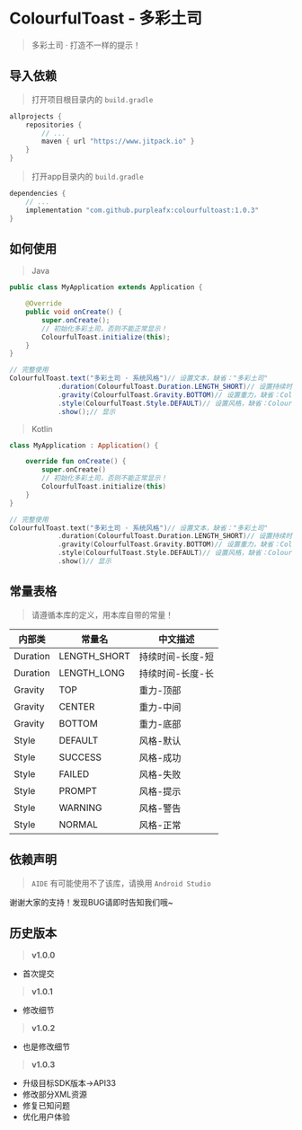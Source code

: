 # ColourfulToast - 多彩土司

> 多彩土司 · 打造不一样的提示！

## 导入依赖

> 打开项目根目录内的 `build.gradle` 

```groovy
allprojects {
	repositories {
		// ...
		maven { url "https://www.jitpack.io" }
	}
}
```

> 打开app目录内的 `build.gradle` 

```groovy
dependencies {
	// ...
    implementation "com.github.purpleafx:colourfultoast:1.0.3"
}
```

## 如何使用

> Java

```java
public class MyApplication extends Application {

    @Override
    public void onCreate() {
        super.onCreate();
        // 初始化多彩土司，否则不能正常显示！
        ColourfulToast.initialize(this);
    }
}
```

```java
// 完整使用
ColourfulToast.text("多彩土司 · 系统风格")// 设置文本，缺省："多彩土司"
            .duration(ColourfulToast.Duration.LENGTH_SHORT)// 设置持续时间，缺省：ColourfulToast.Duration.LENGTH_SHORT
            .gravity(ColourfulToast.Gravity.BOTTOM)// 设置重力，缺省：ColourfulToast.Gravity.BOTTOM
            .style(ColourfulToast.Style.DEFAULT)// 设置风格，缺省：ColourfulToast.Style.DEFAULT
            .show();// 显示
```

> Kotlin

```kotlin
class MyApplication : Application() {

    override fun onCreate() {
        super.onCreate()
        // 初始化多彩土司，否则不能正常显示！
        ColourfulToast.initialize(this)
    }
}
```

```kotlin
// 完整使用
ColourfulToast.text("多彩土司 · 系统风格")// 设置文本，缺省："多彩土司"
            .duration(ColourfulToast.Duration.LENGTH_SHORT)// 设置持续时间，缺省：ColourfulToast.Duration.LENGTH_SHORT
            .gravity(ColourfulToast.Gravity.BOTTOM)// 设置重力，缺省：ColourfulToast.Gravity.BOTTOM
            .style(ColourfulToast.Style.DEFAULT)// 设置风格，缺省：ColourfulToast.Style.DEFAULT
            .show()// 显示
```

## 常量表格

> 请遵循本库的定义，用本库自带的常量！

| 内部类   | 常量名       | 中文描述         |
| -------- | ------------ | ---------------- |
| Duration | LENGTH_SHORT | 持续时间-长度-短 |
| Duration | LENGTH_LONG  | 持续时间-长度-长 |
| Gravity  | TOP          | 重力-顶部        |
| Gravity  | CENTER       | 重力-中间        |
| Gravity  | BOTTOM       | 重力-底部        |
| Style    | DEFAULT      | 风格-默认        |
| Style    | SUCCESS      | 风格-成功        |
| Style    | FAILED       | 风格-失败        |
| Style    | PROMPT       | 风格-提示        |
| Style    | WARNING      | 风格-警告        |
| Style    | NORMAL       | 风格-正常        |

## 依赖声明

> `AIDE` 有可能使用不了该库，请换用 `Android Studio` 

谢谢大家的支持！发现BUG请即时告知我们哦~

## 历史版本

> **v1.0.0**

- 首次提交

> **v1.0.1**

- 修改细节

> **v1.0.2**

- 也是修改细节

> **v1.0.3**

- 升级目标SDK版本->API33
- 修改部分XML资源
- 修复已知问题
- 优化用户体验
